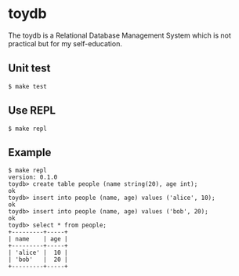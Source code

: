 # toydb

The toydb is a Relational Database Management System which is not practical but for my self-education.

## Unit test
```
$ make test
```

## Use REPL
```
$ make repl
```

## Example
```
$ make repl
version: 0.1.0
toydb> create table people (name string(20), age int);
ok
toydb> insert into people (name, age) values ('alice', 10);
ok
toydb> insert into people (name, age) values ('bob', 20);
ok
toydb> select * from people;
+---------+-----+
| name    | age |
+---------+-----+
| 'alice' |  10 |
| 'bob'   |  20 |
+---------+-----+
```
